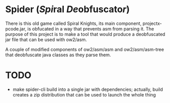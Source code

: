 # Spider (*Spi*ral *De*obfuscato*r*)

There is this old game called Spiral Knights, its main component, projectx-pcode.jar, is obfucated in a way that prevents asm from parsing it. The purpose of this project is to make a tool that would produce a deobfuscated jar file that can be used with ow2/asm.

A couple of modified components of ow2/asm/asm and ow2/asm/asm-tree that deobfuscate java classes as they parse them.

# TODO

 - make spider-cli build into a single jar with dependencies; actually, build creates a zip distribution that can be used to launch the whole thing
